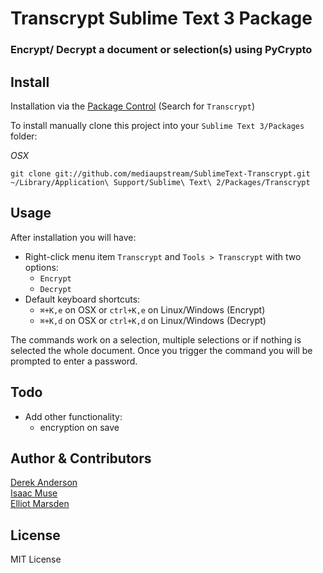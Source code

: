 Transcrypt Sublime Text 3 Package
=============================

### Encrypt/ Decrypt a document or selection(s) using PyCrypto


Install
-------
Installation via the [Package Control](http://wbond.net/sublime_packages/package_control) (Search for `Transcrypt`)
  
To install manually clone this project into your `Sublime Text 3/Packages` folder:

*OSX*

    git clone git://github.com/mediaupstream/SublimeText-Transcrypt.git ~/Library/Application\ Support/Sublime\ Text\ 2/Packages/Transcrypt


Usage
-----
After installation you will have:  

* Right-click menu item `Transcrypt` and `Tools > Transcrypt` with two options:  
  - `Encrypt`
  - `Decrypt`
* Default keyboard shortcuts:  
  - `⌘+K,e` on OSX or `ctrl+K,e` on Linux/Windows (Encrypt)
  - `⌘+K,d` on OSX or `ctrl+K,d` on Linux/Windows (Decrypt)

The commands work on a selection, multiple selections or if nothing is selected the whole document. Once you trigger the command you will be prompted to enter a password.


Todo
----
* Add other functionality:
  - encryption on save

Author & Contributors
----------------------
[Derek Anderson](http://twitter.com/derekanderson)  
[Isaac Muse](https://github.com/facelessuser)  
[Elliot Marsden](https://github.com/eddiejessup)  


License
-------
MIT License
